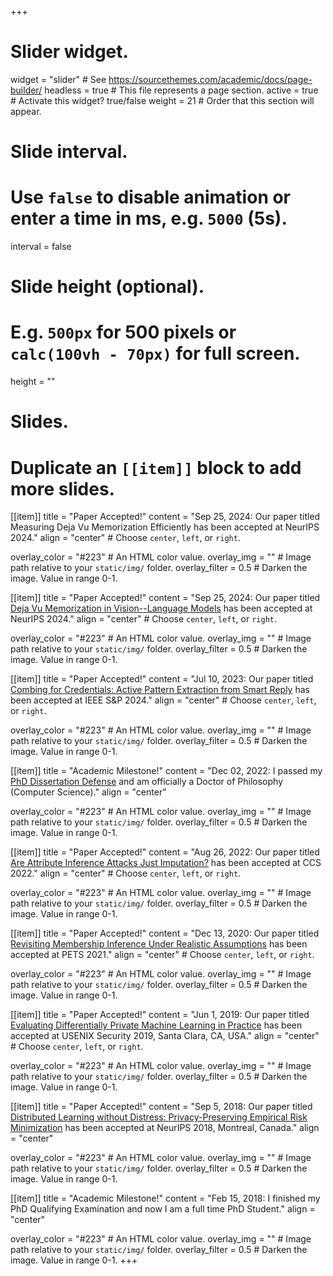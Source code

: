 +++
# Slider widget.
widget = "slider"  # See https://sourcethemes.com/academic/docs/page-builder/
headless = true  # This file represents a page section.
active = true  # Activate this widget? true/false
weight = 21  # Order that this section will appear.

# Slide interval.
# Use `false` to disable animation or enter a time in ms, e.g. `5000` (5s).
interval = false

# Slide height (optional).
# E.g. `500px` for 500 pixels or `calc(100vh - 70px)` for full screen.
height = ""

# Slides.
# Duplicate an `[[item]]` block to add more slides.
[[item]]
  title = "Paper Accepted!"
  content = "Sep 25, 2024: Our paper titled Measuring Deja Vu Memorization Efficiently has been accepted at NeurIPS 2024."
  align = "center"  # Choose `center`, `left`, or `right`.

  overlay_color = "#223"  # An HTML color value.
  overlay_img = ""  # Image path relative to your `static/img/` folder.
  overlay_filter = 0.5  # Darken the image. Value in range 0-1.

[[item]]
  title = "Paper Accepted!"
  content = "Sep 25, 2024: Our paper titled [Deja Vu Memorization in Vision--Language Models](https://arxiv.org/pdf/2402.02103.pdf) has been accepted at NeurIPS 2024."
  align = "center"  # Choose `center`, `left`, or `right`.

  overlay_color = "#223"  # An HTML color value.
  overlay_img = ""  # Image path relative to your `static/img/` folder.
  overlay_filter = 0.5  # Darken the image. Value in range 0-1.


[[item]]
  title = "Paper Accepted!"
  content = "Jul 10, 2023: Our paper titled [Combing for Credentials: Active Pattern Extraction from Smart Reply](https://arxiv.org/pdf/2207.10802.pdf) has been accepted at IEEE S&P 2024."
  align = "center"  # Choose `center`, `left`, or `right`.

  overlay_color = "#223"  # An HTML color value.
  overlay_img = ""  # Image path relative to your `static/img/` folder.
  overlay_filter = 0.5  # Darken the image. Value in range 0-1.

[[item]]
  title = "Academic Milestone!"
  content = "Dec 02, 2022: I passed my [PhD Dissertation Defense](https://uvasrg.github.io/congratulations-dr.-jayaraman/) and am officially a Doctor of Philosophy (Computer Science)."
  align = "center"

  overlay_color = "#223"  # An HTML color value.
  overlay_img = ""  # Image path relative to your `static/img/` folder.
  overlay_filter = 0.5  # Darken the image. Value in range 0-1.

[[item]]
  title = "Paper Accepted!"
  content = "Aug 26, 2022: Our paper titled [Are Attribute Inference Attacks Just Imputation?](https://arxiv.org/pdf/2209.01292.pdf) has been accepted at CCS 2022."
  align = "center"  # Choose `center`, `left`, or `right`.

  overlay_color = "#223"  # An HTML color value.
  overlay_img = ""  # Image path relative to your `static/img/` folder.
  overlay_filter = 0.5  # Darken the image. Value in range 0-1.

[[item]]
  title = "Paper Accepted!"
  content = "Dec 13, 2020: Our paper titled [Revisiting Membership Inference Under Realistic Assumptions](https://arxiv.org/pdf/2005.10881.pdf) has been accepted at PETS 2021."
  align = "center"  # Choose `center`, `left`, or `right`.

  overlay_color = "#223"  # An HTML color value.
  overlay_img = ""  # Image path relative to your `static/img/` folder.
  overlay_filter = 0.5  # Darken the image. Value in range 0-1.

[[item]]
  title = "Paper Accepted!"
  content = "Jun 1, 2019: Our paper titled [Evaluating Differentially Private Machine Learning in Practice](https://www.usenix.org/conference/usenixsecurity19/presentation/jayaraman) has been accepted at USENIX Security 2019, Santa Clara, CA, USA."
  align = "center"  # Choose `center`, `left`, or `right`.

  overlay_color = "#223"  # An HTML color value.
  overlay_img = ""  # Image path relative to your `static/img/` folder.
  overlay_filter = 0.5  # Darken the image. Value in range 0-1.


[[item]]
  title = "Paper Accepted!"
  content = "Sep 5, 2018: Our paper titled [Distributed Learning without Distress: Privacy-Preserving Empirical Risk Minimization](http://papers.nips.cc/paper/7871-distributed-learning-without-distress-privacy-preserving-empirical-risk-minimization) has been accepted at NeurIPS 2018, Montreal, Canada."
  align = "center"

  overlay_color = "#223"  # An HTML color value.
  overlay_img = ""  # Image path relative to your `static/img/` folder.
  overlay_filter = 0.5  # Darken the image. Value in range 0-1.

[[item]]
  title = "Academic Milestone!"
  content = "Feb 15, 2018: I finished my PhD Qualifying Examination and now I am a full time PhD Student."
  align = "center"

  overlay_color = "#223"  # An HTML color value.
  overlay_img = ""  # Image path relative to your `static/img/` folder.
  overlay_filter = 0.5  # Darken the image. Value in range 0-1.
+++
